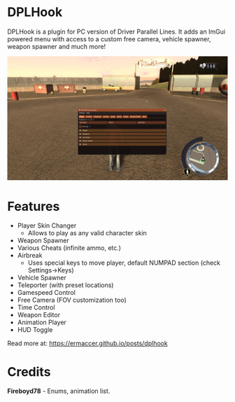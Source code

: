 # DPLHook

DPLHook is a plugin for PC version of Driver Parallel Lines. It adds an ImGui powered menu with access to a custom free camera,
vehicle spawner, weapon spawner and much more!

![](https://raw.githubusercontent.com/ermaccer/ermaccer.github.io/gh-pages/assets/mods/dpl/menu.jpg)

# Features
- Player Skin Changer
  - Allows to play as any valid character skin
- Weapon Spawner
- Various Cheats (infinite ammo, etc.)
- Airbreak
  - Uses special keys to move player, default NUMPAD section (check Settings->Keys)
- Vehicle Spawner
- Teleporter (with preset locations)
- Gamespeed Control
- Free Camera (FOV customization too)
- Time Control
- Weapon Editor
- Animation Player
- HUD Toggle

Read more at:
https://ermaccer.github.io/posts/dplhook

# Credits

**Fireboyd78** - Enums, animation list.